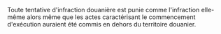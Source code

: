 Toute tentative d'infraction douanière est punie comme
l'infraction elle-même alors même que les actes caractérisant le
commencement d'exécution auraient été commis en dehors du territoire
douanier.